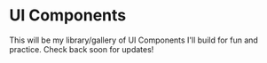 # UI Components

This will be my library/gallery of UI Components I'll build for fun and
practice. Check back soon for updates!
